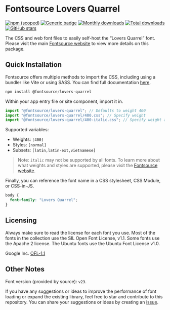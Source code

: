 # Fontsource Lovers Quarrel

[![npm (scoped)](https://img.shields.io/npm/v/@fontsource/lovers-quarrel?color=brightgreen)](https://www.npmjs.com/package/@fontsource/lovers-quarrel) [![Generic badge](https://img.shields.io/badge/fontsource-passing-brightgreen)](https://github.com/fontsource/fontsource) [![Monthly downloads](https://badgen.net/npm/dm/@fontsource/lovers-quarrel)](https://github.com/fontsource/fontsource) [![Total downloads](https://badgen.net/npm/dt/@fontsource/lovers-quarrel)](https://github.com/fontsource/fontsource) [![GitHub stars](https://img.shields.io/github/stars/fontsource/fontsource.svg?style=social&label=Star)](https://github.com/fontsource/fontsource/stargazers)

The CSS and web font files to easily self-host the “Lovers Quarrel” font. Please visit the main [Fontsource website](https://fontsource.org/fonts/lovers-quarrel) to view more details on this package.

## Quick Installation

Fontsource offers multiple methods to import the CSS, including using a bundler like Vite or using SASS. You can find full documentation [here](https://fontsource.org/docs/getting-started/introduction).

```javascript
npm install @fontsource/lovers-quarrel
```

Within your app entry file or site component, import it in.

```javascript
import "@fontsource/lovers-quarrel"; // Defaults to weight 400
import "@fontsource/lovers-quarrel/400.css"; // Specify weight
import "@fontsource/lovers-quarrel/400-italic.css"; // Specify weight and style
```

Supported variables:
- Weights: `[400]`
- Styles: `[normal]`
- Subsets: `[latin,latin-ext,vietnamese]`

> Note: `italic` may not be supported by all fonts. To learn more about what weights and styles are supported, please visit the [Fontsource website](https://fontsource.org/fonts/lovers-quarrel).

Finally, you can reference the font name in a CSS stylesheet, CSS Module, or CSS-in-JS.

```css
body {
  font-family: "Lovers Quarrel";
}
```

## Licensing
Always make sure to read the license for each font you use. Most of the fonts in the collection use the SIL Open Font License, v1.1. Some fonts use the Apache 2 license. The Ubuntu fonts use the Ubuntu Font License v1.0.

Google Inc.
[OFL-1.1](http://scripts.sil.org/OFL)

## Other Notes
Font version (provided by source): `v23`.

If you have any suggestions or ideas to improve the performance of font loading or expand the existing library, feel free to star and contribute to this repository. You can share your suggestions or ideas by creating an [issue](https://github.com/fontsource/fontsource/issues).